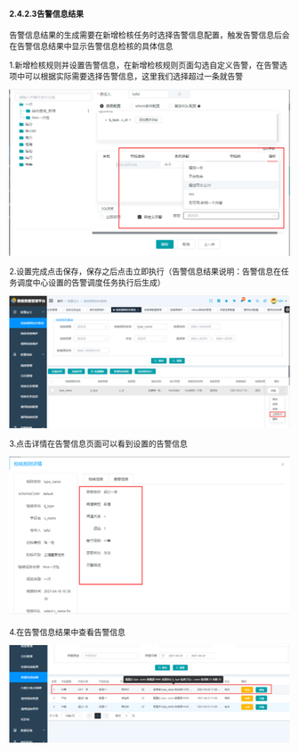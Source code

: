 #### 2.4.2.3告警信息结果

​       告警信息结果的生成需要在新增检核任务时选择告警信息配置，触发告警信息后会在告警信息结果中显示告警信息检核的具体信息

1.新增检核规则并设置告警信息，在新增检核规则页面勾选自定义告警，在告警选项中可以根据实际需要选择告警信息，这里我们选择超过一条就告警

![image-20210422095738360](3.4.2.3%E5%91%8A%E8%AD%A6%E4%BF%A1%E6%81%AF%E7%BB%93%E6%9E%9C.assets/image-20210422095738360.png)

2.设置完成点击保存，保存之后点击立即执行（告警信息结果说明：告警信息在任务调度中心设置的告警调度任务执行后生成）

![image-20210426195242882](3.4.2.3%E5%91%8A%E8%AD%A6%E4%BF%A1%E6%81%AF%E7%BB%93%E6%9E%9C.assets/image-20210426195242882.png)

3.点击详情在告警信息页面可以看到设置的告警信息

![image-20210422105915150](3.4.2.3%E5%91%8A%E8%AD%A6%E4%BF%A1%E6%81%AF%E7%BB%93%E6%9E%9C.assets/image-20210422105915150.png)

4.在告警信息结果中查看告警信息

![image-20210422110206888](3.4.2.3%E5%91%8A%E8%AD%A6%E4%BF%A1%E6%81%AF%E7%BB%93%E6%9E%9C.assets/image-20210422110206888.png)